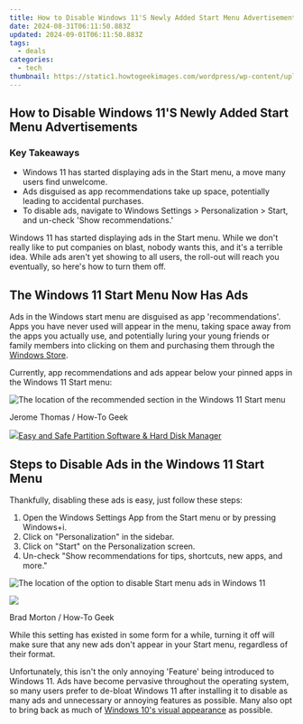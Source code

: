 ```yaml
---
title: How to Disable Windows 11'S Newly Added Start Menu Advertisements
date: 2024-08-31T06:11:50.883Z
updated: 2024-09-01T06:11:50.883Z
tags:
  - deals
categories:
  - tech
thumbnail: https://static1.howtogeekimages.com/wordpress/wp-content/uploads/2024/06/windows-11-start-menu-with-some-ad-icons-and-a-block-icon.jpg
---
```


## How to Disable Windows 11'S Newly Added Start Menu Advertisements

### Key Takeaways

* Windows 11 has started displaying ads in the Start menu, a move many users find unwelcome.
* Ads disguised as app recommendations take up space, potentially leading to accidental purchases.
* To disable ads, navigate to Windows Settings > Personalization > Start, and un-check 'Show recommendations.'

 Windows 11 has started displaying ads in the Start menu. While we don't really like to put companies on blast, nobody wants this, and it's a terrible idea. While ads aren't yet showing to all users, the roll-out will reach you eventually, so here's how to turn them off.

##  The Windows 11 Start Menu Now Has Ads

 Ads in the Windows start menu are disguised as app 'recommendations'. Apps you have never used will appear in the menu, taking space away from the apps you actually use, and potentially luring your young friends or family members into clicking on them and purchasing them through the [Windows Store](https://some-skills.techidaily.com/new-ultimate-listings-for-3d-type-creation/).

 Currently, app recommendations and ads appear below your pinned apps in the Windows 11 Start menu:

![The location of the recommended section in the Windows 11 Start menu](https://static1.howtogeekimages.com/wordpress/wp-content/uploads/2024/05/windows-start-ads.jpeg) 

Jerome Thomas / How-To Geek

<!-- affiliate ads begin -->
<a href="https://secure.2checkout.com/order/checkout.php?PRODS=22741618&QTY=1&AFFILIATE=108875&CART=1"><img src="https://www.diskpart.com/resource/images/index/dp-index-img-banner-people@2x.png" border="0">Easy and Safe Partition Software & Hard Disk Manager</a>
<!-- affiliate ads end -->
##  Steps to Disable Ads in the Windows 11 Start Menu

 Thankfully, disabling these ads is easy, just follow these steps:

1. Open the Windows Settings App from the Start menu or by pressing Windows+i.
2. Click on "Personalization" in the sidebar.
3. Click on "Start" on the Personalization screen.
4. Un-check "Show recommendations for tips, shortcuts, new apps, and more."

![The location of the option to disable Start menu ads in Windows 11](https://static1.howtogeekimages.com/wordpress/wp-content/uploads/2024/05/start-ads.png) 

<!-- affiliate ads begin -->
<a href="https://store.absolute.com/order/checkout.php?PRODS=4601998&QTY=1&AFFILIATE=108875&CART=1"><img src="https://secure.avangate.com/images/merchant/ef70e26a0b5da778eda3f48014d087cd/728x90_larger-shield.jpg" border="0"></a>
<!-- affiliate ads end -->
Brad Morton / How-To Geek

 While this setting has existed in some form for a while, turning it off will make sure that any new ads don't appear in your Start menu, regardless of their format.

 Unfortunately, this isn't the only annoying 'Feature' being introduced to Windows 11\. Ads have become pervasive throughout the operating system, so many users prefer to de-bloat Windows 11 after installing it to disable as many ads and unnecessary or annoying features as possible. Many also opt to bring back as much of [Windows 10's visual appearance](https://screen-video-capture.techidaily.com/new-the-ultimate-alternative-review-to-sharex-for-2024/) as possible.

<ins class="adsbygoogle"
     style="display:block"
     data-ad-format="autorelaxed"
     data-ad-client="ca-pub-7571918770474297"
     data-ad-slot="1223367746"></ins>



<ins class="adsbygoogle"
     style="display:block"
     data-ad-client="ca-pub-7571918770474297"
     data-ad-slot="8358498916"
     data-ad-format="auto"
     data-full-width-responsive="true"></ins>


